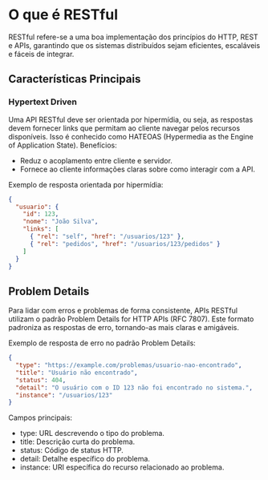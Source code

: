 # O que é RESTful
RESTful refere-se a uma boa implementação dos princípios do HTTP, REST e APIs, garantindo que os sistemas distribuídos sejam eficientes, escaláveis e fáceis de integrar.

## Características Principais
### Hypertext Driven
Uma API RESTful deve ser orientada por hipermídia, ou seja, as respostas devem fornecer links que permitam ao cliente navegar pelos recursos disponíveis. Isso é conhecido como HATEOAS (Hypermedia as the Engine of Application State).
Benefícios:
- Reduz o acoplamento entre cliente e servidor.
- Fornece ao cliente informações claras sobre como interagir com a API.

Exemplo de resposta orientada por hipermídia:
```json
{
  "usuario": {
    "id": 123,
    "nome": "João Silva",
    "links": [
      { "rel": "self", "href": "/usuarios/123" },
      { "rel": "pedidos", "href": "/usuarios/123/pedidos" }
    ]
  }
}
```
## Problem Details
Para lidar com erros e problemas de forma consistente, APIs RESTful utilizam o padrão Problem Details for HTTP APIs (RFC 7807). Este formato padroniza as respostas de erro, tornando-as mais claras e amigáveis.

Exemplo de resposta de erro no padrão Problem Details:
```json
{
  "type": "https://example.com/problemas/usuario-nao-encontrado",
  "title": "Usuário não encontrado",
  "status": 404,
  "detail": "O usuário com o ID 123 não foi encontrado no sistema.",
  "instance": "/usuarios/123"
}
```
Campos principais:
- type: URL descrevendo o tipo do problema.
- title: Descrição curta do problema.
- status: Código de status HTTP.
- detail: Detalhe específico do problema.
- instance: URI específica do recurso relacionado ao problema.
